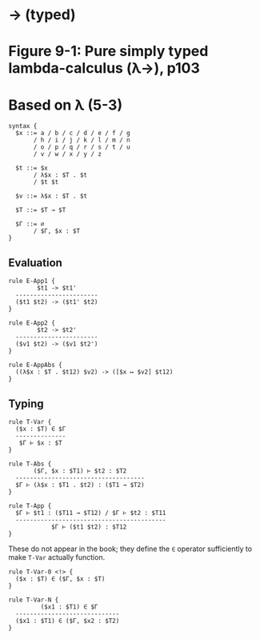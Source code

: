 # → (typed)
# Figure 9-1: Pure simply typed lambda-calculus (λ→), p103
# Based on λ (5-3)

    syntax {
      $x ::= a / b / c / d / e / f / g
           / h / i / j / k / l / m / n
           / o / p / q / r / s / t / u
           / v / w / x / y / z

      $t ::= $x
           / λ$x : $T . $t
           / $t $t

      $v ::= λ$x : $T . $t

      $T ::= $T → $T

      $Γ ::= ∅
           / $Γ, $x : $T
    }


## Evaluation

    rule E-App1 {
            $t1 -> $t1'
      -----------------------
      ($t1 $t2) -> ($t1' $t2)
    }

    rule E-App2 {
            $t2 -> $t2'
      -----------------------
      ($v1 $t2) -> ($v1 $t2')
    }

    rule E-AppAbs {
      ((λ$x : $T . $t12) $v2) -> ([$x ↦ $v2] $t12)
    }


## Typing

    rule T-Var {
      ($x : $T) ∈ $Γ
      --------------
       $Γ ⊢ $x : $T
    }

    rule T-Abs {
           ($Γ, $x : $T1) ⊢ $t2 : $T2
      ------------------------------------
      $Γ ⊢ (λ$x : $T1 . $t2) : ($T1 → $T2)
    }

    rule T-App {
      $Γ ⊢ $t1 : ($T11 → $T12) / $Γ ⊢ $t2 : $T11
      ------------------------------------------
                $Γ ⊢ ($t1 $t2) : $T12
    }


These do not appear in the book; they define the `∈` operator sufficiently to
make `T-Var` actually function.

    rule T-Var-0 <!> {
      ($x : $T) ∈ ($Γ, $x : $T)
    }

    rule T-Var-N {
             ($x1 : $T1) ∈ $Γ
      -----------------------------
      ($x1 : $T1) ∈ ($Γ, $x2 : $T2)
    }
